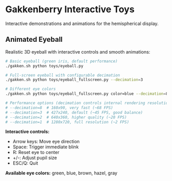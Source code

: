 # Gakkenberry Interactive Toys

Interactive demonstrations and animations for the hemispherical display.

## Animated Eyeball

Realistic 3D eyeball with interactive controls and smooth animations:

```bash
# Basic eyeball (green iris, default performance)
./gakken.sh python toys/eyeball.py

# Full-screen eyeball with configurable decimation
./gakken.sh python toys/eyeball_fullscreen.py --decimation=3

# Different eye colors
./gakken.sh python toys/eyeball_fullscreen.py color=blue --decimation=8

# Performance options (decimation controls internal rendering resolution):
# --decimation=8  # 160x90, very fast (~68 FPS)
# --decimation=3  # 427x240, default (~45 FPS, good balance)
# --decimation=2  # 640x360, higher quality (~20 FPS)
# --decimation=1  # 1280x720, full resolution (~2 FPS)
```

**Interactive controls:**
- Arrow keys: Move eye direction
- Space: Trigger immediate blink
- R: Reset eye to center
- +/-: Adjust pupil size
- ESC/Q: Quit

**Available eye colors:** green, blue, brown, hazel, gray